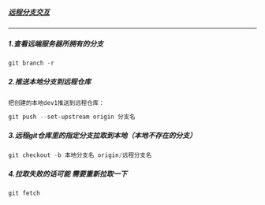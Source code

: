 ##### [远程分支交互](#top) <b id="top"></b>
----

##### 1.查看远端服务器所拥有的分支
```powershell
git branch -r
```

##### 2.推送本地分支到远程仓库
`把创建的本地dev1推送到远程仓库：`
```powershell
git push --set-upstream origin 分支名
```

##### 3.远程git仓库里的指定分支拉取到本地（本地不存在的分支） 
```powershell
git checkout -b 本地分支名 origin/远程分支名
```

##### 4.拉取失败的话可能 需要重新拉取一下

```node
git fetch
```
